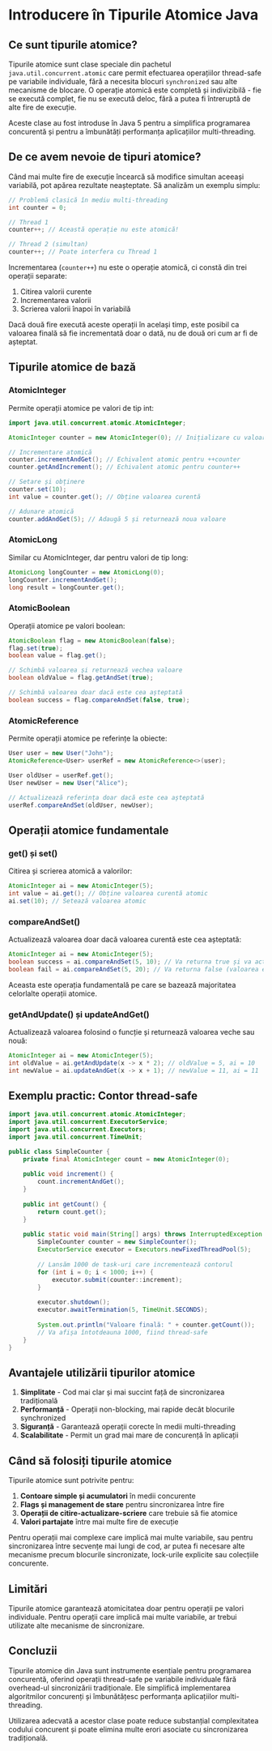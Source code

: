 # Introducere în Tipurile Atomice Java

## Ce sunt tipurile atomice?

Tipurile atomice sunt clase speciale din pachetul `java.util.concurrent.atomic` care permit efectuarea operațiilor thread-safe pe variabile individuale, fără a necesita blocuri `synchronized` sau alte mecanisme de blocare. O operație atomică este completă și indivizibilă - fie se execută complet, fie nu se execută deloc, fără a putea fi întreruptă de alte fire de execuție.

Aceste clase au fost introduse în Java 5 pentru a simplifica programarea concurentă și pentru a îmbunătăți performanța aplicațiilor multi-threading.

## De ce avem nevoie de tipuri atomice?

Când mai multe fire de execuție încearcă să modifice simultan aceeași variabilă, pot apărea rezultate neașteptate. Să analizăm un exemplu simplu:

```java
// Problemă clasică în mediu multi-threading
int counter = 0;

// Thread 1
counter++; // Această operație nu este atomică!

// Thread 2 (simultan)
counter++; // Poate interfera cu Thread 1
```

Incrementarea (`counter++`) nu este o operație atomică, ci constă din trei operații separate:
1. Citirea valorii curente
2. Incrementarea valorii
3. Scrierea valorii înapoi în variabilă

Dacă două fire execută aceste operații în același timp, este posibil ca valoarea finală să fie incrementată doar o dată, nu de două ori cum ar fi de așteptat.

## Tipurile atomice de bază

### AtomicInteger

Permite operații atomice pe valori de tip int:

```java
import java.util.concurrent.atomic.AtomicInteger;

AtomicInteger counter = new AtomicInteger(0); // Inițializare cu valoarea 0

// Incrementare atomică
counter.incrementAndGet(); // Echivalent atomic pentru ++counter
counter.getAndIncrement(); // Echivalent atomic pentru counter++

// Setare și obținere
counter.set(10);
int value = counter.get(); // Obține valoarea curentă

// Adunare atomică
counter.addAndGet(5); // Adaugă 5 și returnează noua valoare
```

### AtomicLong

Similar cu AtomicInteger, dar pentru valori de tip long:

```java
AtomicLong longCounter = new AtomicLong(0);
longCounter.incrementAndGet();
long result = longCounter.get();
```

### AtomicBoolean

Operații atomice pe valori boolean:

```java
AtomicBoolean flag = new AtomicBoolean(false);
flag.set(true);
boolean value = flag.get();

// Schimbă valoarea și returnează vechea valoare
boolean oldValue = flag.getAndSet(true);

// Schimbă valoarea doar dacă este cea așteptată
boolean success = flag.compareAndSet(false, true);
```

### AtomicReference

Permite operații atomice pe referințe la obiecte:

```java
User user = new User("John");
AtomicReference<User> userRef = new AtomicReference<>(user);

User oldUser = userRef.get();
User newUser = new User("Alice");

// Actualizează referința doar dacă este cea așteptată
userRef.compareAndSet(oldUser, newUser);
```

## Operații atomice fundamentale

### get() și set()

Citirea și scrierea atomică a valorilor:

```java
AtomicInteger ai = new AtomicInteger(5);
int value = ai.get(); // Obține valoarea curentă atomic
ai.set(10); // Setează valoarea atomic
```

### compareAndSet()

Actualizează valoarea doar dacă valoarea curentă este cea așteptată:

```java
AtomicInteger ai = new AtomicInteger(5);
boolean success = ai.compareAndSet(5, 10); // Va returna true și va actualiza la 10
boolean fail = ai.compareAndSet(5, 20); // Va returna false (valoarea e acum 10)
```

Aceasta este operația fundamentală pe care se bazează majoritatea celorlalte operații atomice.

### getAndUpdate() și updateAndGet()

Actualizează valoarea folosind o funcție și returnează valoarea veche sau nouă:

```java
AtomicInteger ai = new AtomicInteger(5);
int oldValue = ai.getAndUpdate(x -> x * 2); // oldValue = 5, ai = 10
int newValue = ai.updateAndGet(x -> x + 1); // newValue = 11, ai = 11
```

## Exemplu practic: Contor thread-safe

```java
import java.util.concurrent.atomic.AtomicInteger;
import java.util.concurrent.ExecutorService;
import java.util.concurrent.Executors;
import java.util.concurrent.TimeUnit;

public class SimpleCounter {
    private final AtomicInteger count = new AtomicInteger(0);
    
    public void increment() {
        count.incrementAndGet();
    }
    
    public int getCount() {
        return count.get();
    }
    
    public static void main(String[] args) throws InterruptedException {
        SimpleCounter counter = new SimpleCounter();
        ExecutorService executor = Executors.newFixedThreadPool(5);
        
        // Lansăm 1000 de task-uri care incrementează contorul
        for (int i = 0; i < 1000; i++) {
            executor.submit(counter::increment);
        }
        
        executor.shutdown();
        executor.awaitTermination(5, TimeUnit.SECONDS);
        
        System.out.println("Valoare finală: " + counter.getCount());
        // Va afișa întotdeauna 1000, fiind thread-safe
    }
}
```

## Avantajele utilizării tipurilor atomice

1. **Simplitate** - Cod mai clar și mai succint față de sincronizarea tradițională
2. **Performanță** - Operații non-blocking, mai rapide decât blocurile synchronized
3. **Siguranță** - Garantează operații corecte în medii multi-threading
4. **Scalabilitate** - Permit un grad mai mare de concurență în aplicații

## Când să folosiți tipurile atomice

Tipurile atomice sunt potrivite pentru:

1. **Contoare simple și acumulatori** în medii concurente
2. **Flags și management de stare** pentru sincronizarea între fire
3. **Operații de citire-actualizare-scriere** care trebuie să fie atomice
4. **Valori partajate** între mai multe fire de execuție

Pentru operații mai complexe care implică mai multe variabile, sau pentru sincronizarea între secvențe mai lungi de cod, ar putea fi necesare alte mecanisme precum blocurile sincronizate, lock-urile explicite sau colecțiile concurente.

## Limitări

Tipurile atomice garantează atomicitatea doar pentru operații pe valori individuale. Pentru operații care implică mai multe variabile, ar trebui utilizate alte mecanisme de sincronizare.

## Concluzii

Tipurile atomice din Java sunt instrumente esențiale pentru programarea concurentă, oferind operații thread-safe pe variabile individuale fără overhead-ul sincronizării tradiționale. Ele simplifică implementarea algoritmilor concurenți și îmbunătățesc performanța aplicațiilor multi-threading.

Utilizarea adecvată a acestor clase poate reduce substanțial complexitatea codului concurent și poate elimina multe erori asociate cu sincronizarea tradițională.